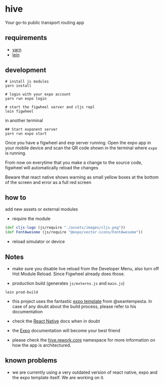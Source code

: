 # hive

Your go-to public transport routing app

## requirements

- [yarn](https://yarnpkg.com/lang/en/docs/install/)
- [lein](http://leiningen.org/#install)

## development

``` shell
# install js modules
yarn install

# login with your expo account
yarn run expo login

# start the figwheel server and cljs repl 
lein figwheel
```

in another terminal
``` shell
## Start exponent server
yarn run expo start
```

Once you have a figwheel and exp server running. Open the
expo app in your mobile device and scan the QR code shown
in the terminal where `expo` is running.

From now on everytime that you make a change to the source
code, figwheel will automatically reload the changes

Beware that react native shows warning as small yellow boxes
at the bottom of the screen and error as a full red screen

## how to
add new assets or external modules
- require the module  
``` clj
(def cljs-logo (js/require "./assets/images/cljs.png"))
(def FontAwesome (js/require "@expo/vector-icons/FontAwesome"))
```
- reload simulator or device

## Notes
- make sure you disable live reload from the Developer Menu, also turn off Hot Module Reload.
Since Figwheel already does those.

- production build (generates `js/externs.js` and `main.js`)

``` shell
lein prod-build
```

- this project uses the fantastic [expo template](https://github.com/seantempesta/expo-cljs-template)
  from @seantempesta. In case of any doubt about the build process,
  please refer to his documentation
  
- check the [React Native](https://facebook.github.io/react-native/) docs when in doubt

- the [Expo](https://expo.io/) documentation will become your best friend

- please check the [hive.rework.core](src/hive/rework/core.cljs) namespace for more information on how the
app is architectured.

## known problems
- we are currently using a very outdated version of react native, expo and the expo template
itself. We are working on it.
